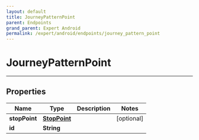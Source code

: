 ```yaml
---
layout: default
title: JourneyPatternPoint
parent: Endpoints
grand_parent: Expert Android
permalink: /expert/android/endpoints/journey_pattern_point
---
```


# JourneyPatternPoint

---

## Properties

| Name | Type | Description | Notes
| ------------ | ------------- | ------------- | -------------
**stopPoint** | [**StopPoint**](/navitia_sdk_docs/expert/android/endpoints/stop_point) |  |  [optional]
**id** | **String** |  | 



